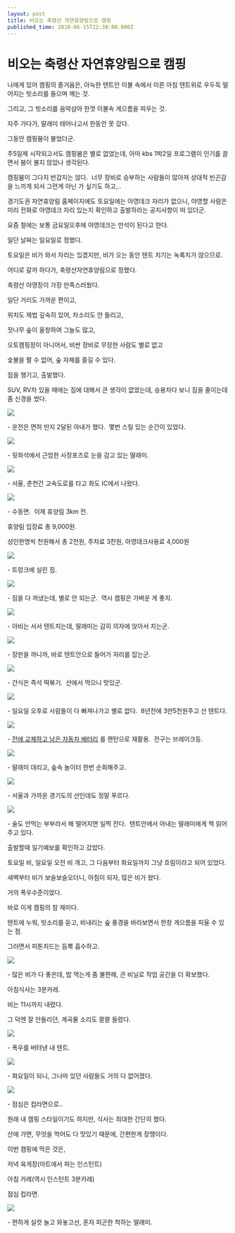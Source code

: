 ```yaml
---
layout: post
title: 비오는 축령산 자연휴양림으로 캠핑
published_time: 2010-06-15T22:38:00.000Z
---
```


# 비오는 축령산 자연휴양림으로 캠핑


나에게 있어 캠핑의 즐거움은, 아늑한 텐트안 이불 속에서 이른 아침 텐트위로 우두둑 떨어지는 빗소리를 들으며 깨는 것.

그리고, 그 빗소리를 음악삼아 한껏 이불속 게으름을 피우는 것.

자주 가다가, 딸래미 태어나고서 한동안 못 갔다.

그동안 캠핑붐이 불었더군.

주5일제 시작되고서도 캠핑붐은 별로 없었는데, 아마 kbs 1박2일 프로그램이 인기를 끌면서 붐이 불지 않았나 생각된다.

캠핑붐이 그다지 반갑지는 않다.  너무 장비로 승부하는 사람들이 많아져 상대적 빈곤감을 느끼게 되서 그런게 아닌 가 싶기도 하고,..

경기도권 자연휴양림 홈페이지에도 토요일에는 야영데크 자리가 없으니, 야영할 사람은 미리 전화로 야영데크 자리 있는지 확인하고 출발하라는 공지사항이 떠 있더군.

요즘 철에는 보통 금요일오후에 야영데크는 만석이 된다고 한다.

일단 날짜는 일요일로 정했다.

토요일은 비가 와서 자리는 있겠지만, 비가 오는 동안 텐트 치기는 녹록치가 않으므로.

어디로 갈까 하다가, 축령산자연휴양림으로 정했다.

축령산 야영장이 가장 만족스러웠다.

일단 거리도 가까운 편이고,

위치도 제법 깊숙히 있어, 차소리도 안 들리고,

잣나무 숲이 울창하여 그늘도 많고,

오토캠핑장이 아니어서, 비싼 장비로 무장한 사람도 별로 없고

숯불을 펼 수 없어, 숲 자체를 즐길 수 있다.

짐을 챙기고, 출발했다.

SUV, RV차 있을 때에는 짐에 대해서 큰 생각이 없었는데, 승용차다 보니 짐을 줄이는데 좀 신경을 썼다.

![](../pds/201006/15/80/a0109780_4c16ba4369d45.jpg)

\- 운전은 면허 딴지 2달된 아내가 했다.  몇번 스릴 있는 순간이 있었다.

![](../pds/201006/15/80/a0109780_4c16ba43e8f21.jpg)

\- 뒷좌석에서 근엄한 사장포즈로 눈을 감고 있는 딸래미.

![](../pds/201006/15/80/a0109780_4c16ba467a626.jpg)

\- 서울, 춘천간 고속도로를 타고 화도 IC에서 나왔다.

![](../pds/201006/15/80/a0109780_4c16ba46bde07.jpg)

\- 수동면.  이제 휴양림 3km 전.

휴양림 입장료 총 9,000원.

성인한명씩 천원해서 총 2천원, 주차료 3천원, 아영데크사용료 4,000원

![](../pds/201006/15/80/a0109780_4c16ba477295c.jpg)

\- 트렁크에 실린 짐.

![](../pds/201006/15/80/a0109780_4c16ba42da266.jpg)

\- 짐을 다 꺼냈는데, 별로 안 되는군.  역시 캠핑은 가벼운 게 좋지.

![](../pds/201006/15/80/a0109780_4c16bac553650.jpg)

\- 아비는 서서 텐트치는데, 딸래미는 감히 의자에 앉아서 치는군.

![](../pds/201006/15/80/a0109780_4c16bac6620eb.jpg)

\- 장판을 까니까, 바로 텐트안으로 들어가 자리를 잡는군.

![](../pds/201006/15/80/a0109780_4c16bac757544.jpg)

\- 간식은 즉석 떡볶기.  산에서 먹으니 맛있군.

![](../pds/201006/15/80/a0109780_4c16bac7b07ba.jpg)

\- 일요일 오후로 사람들이 다 빠져나가고 별로 없다.  8년전에 3만5천원주고 산 텐트다.

![](../pds/201006/15/80/a0109780_4c16bb240268e.jpg)

\- [전에 교체하고 남은 자동차 배터리](../10482752.html) 를 랜턴으로 재활용.  전구는 브레이크등.

![](../pds/201006/15/80/a0109780_4c16bac4d061c.jpg)

\- 딸래미 데리고, 숲속 놀이터 한번 순회해주고.

![](../pds/201006/15/80/a0109780_4c16bb237c89b.jpg)

\- 서울과 가까운 경기도의 산인데도 정말 푸르다.

![](../pds/201006/15/80/a0109780_4c16bb247c6eb.jpg)

\- 술도 안먹는 부부라서 해 떨어지면 일찍 잔다.  텐트안에서 아내는 딸래미에게 책 읽어주고 있다.

출발할때 일기예보를 확인하고 갔었다.

토요일 비, 일요일 오전 비 개고, 그 다음부터 화요일까지 그냥 흐림이라고 되어 있었다.

새벽부터 비가 보슬보슬오더니, 아침이 되자, 많은 비가 왔다.

거의 폭우수준이었다.

바로 이게 캠핑의 참 재미다.

텐트에 누워, 빗소리를 듣고, 비내리는 숲 풍경을 바라보면서 한창 게으름을 피울 수 있는 점.

그러면서 피톤치드는 듬뿍 흡수하고.

![](../pds/201006/15/80/a0109780_4c16bb264ee60.jpg)

\- 많은 비가 다 좋은데, 밥 먹는게 좀 불편해, 큰 비닐로 작업 공간을 더 확보했다.

아침식사는 3분카레.

비는 11시까지 내렸다.

그 덕엔 잘 안들리던, 계곡물 소리도 콸콸 들렸다.

![](../pds/201006/15/80/a0109780_4c16bb2581423.jpg)

\- 폭우를 버텨낸 내 텐트.

![](../pds/201006/15/80/a0109780_4c16bb2762632.jpg)

\- 화요일이 되니, 그나마 있던 사람들도 거의 다 없어졌다.

![](../pds/201006/15/80/a0109780_4c16bb27dcae3.jpg)

\- 점심은 컵라면으로..

원래 내 캠핑 스타일이기도 하지만, 식사는 최대한 간단히 했다.

산에 가면, 무엇을 먹어도 다 맛있기 때문에, 간편한게 장땡이다.

이번 캠핑에 먹은 것은,

저녁 육게장(마트에서 파는 인스턴트)

아침 카레(역시 인스턴트 3분카레)

점심 컵라면.

![](../pds/201006/15/80/a0109780_4c16bb244a1a2.jpg)

\- 편하게 실컷 놀고 와놓고선, 혼자 피곤한 척하는 딸래미.

